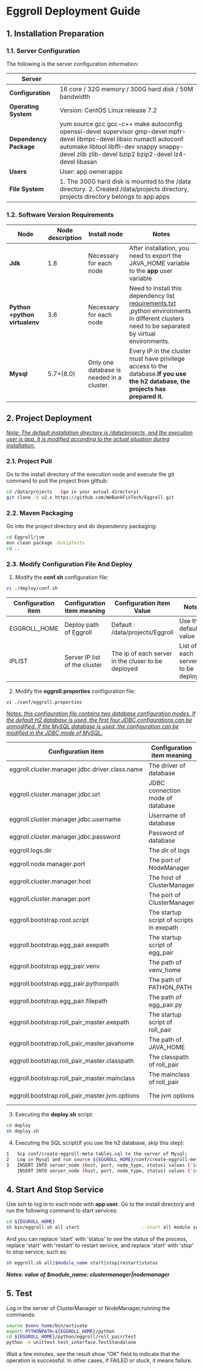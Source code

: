 

 

# **Eggroll Deployment Guide**



## 1.     Installation Preparation

### 1.1. Server Configuration

The following is the server configuration information: 

| Server                 |                                                              |
| ---------------------- | ------------------------------------------------------------ |
| **Configuration**      | 16 core / 32G memory / 300G hard disk / 50M bandwidth        |
| **Operating System**   | Version: CentOS Linux release 7.2                            |
| **Dependency Package** | yum source gcc gcc-c++ make autoconfig openssl-devel supervisor gmp-devel mpfr-devel libmpc-devel libaio numactl autoconf automake libtool libffi-dev snappy snappy-devel zlib zlib-devel bzip2 bzip2-devel lz4-devel libasan |
| **Users**              | User: app owner:apps                                         |
| **File System**        | 1. The 300G hard disk is mounted to the /data directory.                                                                                2. Created /data/projects directory, projects directory belongs to app:apps |

<!--Each server in the same cluster should be able to SSH each other and communicate with each other.-->

### 1.2. Software Version Requirements

| Node                           | Node description | Install node                              | Notes                                                        |
| ------------------------------ | ---------------- | ----------------------------------------- | ------------------------------------------------------------ |
| **Jdk**                        | 1.8              | Necessary for each node                   | After installation, you need to export the JAVA_HOME variable to the **app** user variable |
| **Python  +python virtualenv** | 3.6              | Necessary for each node                   | Need to install this dependency list [requirements.txt](https://github.com/WeBankFinTech/Eggroll/requirements.txt) ,python environments in different clusters need to be separated by virtual environments. |
| **Mysql**                      | 5.7+(8.0)        | Only one database is needed in a cluster. | Every IP in the cluster must have privilege access to the database.**If you use the h2 database, the projects has prepared it.** |



## 2.      Project Deployment

*<u>Note: The default installation directory is /data/projects, and the execution user is app. It is modified according to the actual situation during installation.</u>*

### 2.1. Project Pull

Go to the install directory of the execution node and execute the git command to pull the project from github:

```bash
cd /data/projects	(go in your autual directory)
git clone -b v2.x https://github.com/WeBankFinTech/Eggroll.git
```

### 2.2. Maven Packaging

Go into the project directory and do dependency packaging:

```bash
cd Eggroll/jvm
mvn clean package -DskipTests
cd ..
```

### 2.3. Modify Configuration File And Deploy

1. Modify the **conf.sh** configuration file:

```bash
vi ./deploy/conf.sh
```

| Configuration item | Configuration item meaning    | Configuration Item Value                           | Notes                                 |
| ------------------ | ----------------------------- | -------------------------------------------------- | ------------------------------------- |
| EGGROLL_HOME       | Deploy path of Eggroll        | Default : /data/projects/Eggroll                   | Use the default value                 |
| IPLIST             | Server IP list of the cluster | The ip of each server in the cluser to be deployed | List of each server IP to be deployed |

2. Modify the **eggroll.properties** configuration file:

```
vi ./conf/eggroll.properties
```

*<u>Notes: this configuration file contains two database configuration modes. If the default H2 database is used, the first four JDBC configurations can be unmodified. If the MySQL database is used, the configuration can be modified in the JDBC mode of MySQL.</u>*

| Configuration item                             | Configuration item meaning               | Configuration Item Value                                     |
| ---------------------------------------------- | ---------------------------------------- | ------------------------------------------------------------ |
| eggroll.cluster.manager.jdbc.driver.class.name | The driver of  database                  | h2:org.h2.Driver/Mysql:com.mysql.cj.jdbc.Driver              |
| eggroll.cluster.manager.jdbc.url               | JDBC connection mode of database         | h2:use the default/Mysql:JDBC connection url.                |
| eggroll.cluster.manager.jdbc.username          | Username of database                     | h2:default null/Mysql:username of database                   |
| eggroll.cluster.manager.jdbc.password          | Password of database                     | h2:default null/Mysql:password of database                   |
| eggroll.logs.dir                               | The dir of logs                          | Use default value.                                           |
| eggroll.node.manager.port                      | The port of NodeManager                  | Modify to designated port,default use 4670.                  |
| eggroll.cluster.manager.host                   | The host of ClusterManager               | Use default value.                                           |
| eggroll.cluster.manager.port                   | The port of ClusterManager               | Modify to designated port,default use 9394.                  |
| eggroll.bootstrap.root.script                  | The startup script of scripts in exepath | Use default value.                                           |
| eggroll.bootstrap.egg_pair.exepath             | The startup script of egg_pair           | Use default value.                                           |
| eggroll.bootstrap.egg_pair.venv                | The path of venv_home                    | Use absolute path of venv_home or relative path to EGGROLL_HOME |
| eggroll.bootstrap.egg_pair.pythonpath          | The path of PATHON_PATH                  | Use default value.                                           |
| eggroll.bootstrap.egg_pair.filepath            | The path of egg_pair.py                  | Use default value.                                           |
| eggroll.bootstrap.roll_pair_master.exepath     | The startup script of roll_pair          | Use default value.                                           |
| eggroll.bootstrap.roll_pair_master.javahome    | The path of JAVA_HOME                    | Use default value and export the JAVA_HOME variable to the app user variable |
| eggroll.bootstrap.roll_pair_master.classpath   | The classpath of roll_pair               | Use default value.                                           |
| eggroll.bootstrap.roll_pair_master.mainclass   | The mainclass of roll_pair               | Use default value.                                           |
| eggroll.bootstrap.roll_pair_master.jvm.options | The jvm options                          | Use default value, can be modified as server configuration.  |



3. Executing the **deploy.sh** script:

```bash
cd deploy
sh deploy.sh
```

4. Executing the SQL script(if you use the h2 database, skip this step):

```bash
1   Scp conf/create-eggroll-meta-tables.sql to the server of Mysql;
2   Log in Mysql and run source ${EGGROLL_HOME}/conf/create-eggroll-meta-tables.sql;
3   INSERT INTO server_node (host, port, node_type, status) values ('$cluster_ip', '$cluster_port', 'CLUSTER_MANAGER', 'HEALTHY');
    INSERT INTO server_node (host, port, node_type, status) values ('$node_ip', '$node_port', 'NODE_MANAGER', 'HEALTHY');
```

## 4.     Start And Stop Service

Use ssh to log in to each node with **app user**. Go to the install directory and run the following command to start services:

```bash
cd ${EGGROLL_HOME}
sh bin/eggroll.sh all start						  --start all module service on this server
```

And you can replace 'start' with 'status' to see the status of the process, replace 'start' with 'restart' to restart service, and replace 'start' with 'stop' to stop service, such as:

```bash
sh eggroll.sh all|$module_name start|stop|restart|status
```

***Notes: value of $module_name: clustermanager|nodemanager***

## 5.     Test 

Log in the server of ClusterManager or NodeManager,running the commands:

```bash
source $venv_home/bin/activate
export PYTHONPATH=${EGGROLL_HOME}/python
cd ${EGGROLL_HOME}/python/eggroll/roll_pair/test
python -m unittest test_interface.TestStandalone
```

Wait a few minutes, see the result show "OK" field to indicate that the operation is successful. In other cases, if FAILED or stuck, it means failure.
